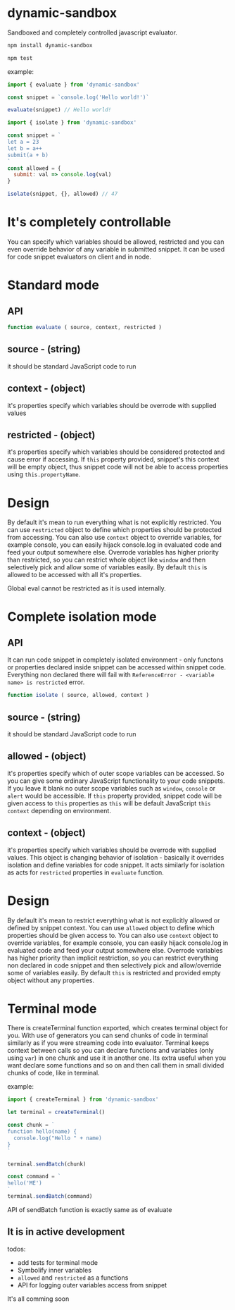 # dynamic-sandbox
Sandboxed and completely controlled javascript evaluator.

``` bash
npm install dynamic-sandbox
```
``` bash
npm test
```

example:
``` javascript
import { evaluate } from 'dynamic-sandbox'

const snippet = `console.log('Hello world!')`

evaluate(snippet) // Hello world!
```

``` javascript
import { isolate } from 'dynamic-sandbox'

const snippet = `
let a = 23
let b = a++
submit(a + b)
`
const allowed = {
  submit: val => console.log(val)
}

isolate(snippet, {}, allowed) // 47
```

# It's completely controllable
You can specify which variables should be allowed, restricted and you can even
override behavior of any variable in submitted snippet.
It can be used for code snippet evaluators on client and in node.

# Standard mode
## API
``` javascript
function evaluate ( source, context, restricted )
```

## source - (string)
it should be standard JavaScript code to run

## context - (object)
it's properties specify which variables should be overrode with supplied values

## restricted - (object)
it's properties specify which variables should be considered protected and cause
error if accessing. If `this` property provided, snippet's this context will be empty object,
thus snippet code will not be able to access properties using `this.propertyName`.

# Design
By default it's mean to run everything what is not explicitly restricted.
You can use `restricted` object to define which properties should be protected from accessing.
You can also use `context` object to override variables, for example console, you can easily hijack console.log
in evaluated code and feed your output somewhere else. Overrode variables has higher priority than restricted,
so you can restrict whole object like `window` and then selectively pick and allow some of variables easily.
By default `this` is allowed to be accessed with all it's properties.

Global eval cannot be restricted as it is used internally.


# Complete isolation mode
## API
It can run code snippet in completely isolated environment - only functons or
properties declared inside snippet can be accessed within snippet code.
Everything non declared there will fail with `ReferenceError - <variable name> is restricted` error.  

``` javascript
function isolate ( source, allowed, context )
```

## source - (string)
it should be standard JavaScript code to run

## allowed - (object)
it's properties specify which of outer scope variables can be accessed.
So you can give some ordinary JavaScript functionality to your code snippets.
If you leave it blank no outer scope variables such as `window`, `console` or `alert` would be accessible.
If `this` property provided, snippet code will be given access to `this` properties
as `this` will be default JavaScript `this context` depending on environment.

## context - (object)
it's properties specify which variables should be overrode with supplied values.
This object is changing behavior of isolation - basically it overrides isolation
and define variables for code snippet. It acts similarly for isolation as acts for
`restricted` properties in `evaluate` function.

# Design
By default it's mean to restrict everything what is not explicitly allowed or defined by snippet context.
You can use `allowed` object to define which properties should be given access to.
You can also use `context` object to override variables, for example console, you can easily hijack console.log
in evaluated code and feed your output somewhere else. Overrode variables has higher priority than implicit restriction,
so you can restrict everything non declared in code snippet and then selectively pick and allow/override some of variables easily.
By default `this` is restricted and provided empty object without any properties.


# Terminal mode
There is createTerminal function exported, which creates terminal object for you.
With use of generators you can send chunks of code in terminal similarly as if you were streaming code into evaluator.
Terminal keeps context between calls so you can declare functions and variables (only using `var`) in one chunk and use it in another one.
Its extra useful when you want declare some functions and so on and then call them in small divided chunks of code, like in terminal.

example:
``` javascript
import { createTerminal } from 'dynamic-sandbox'

let terminal = createTerminal()

const chunk = `
function hello(name) {
  console.log("Hello " + name)
}
`

terminal.sendBatch(chunk)

const command = `
hello('ME')
`
terminal.sendBatch(command)
```
API of sendBatch function is exactly same as of evaluate


## It is in active development
todos:
- add tests for terminal mode
- Symbolify inner variables
- `allowed` and `restricted` as a functions
- API for logging outer variables access from snippet

It's all comming soon
